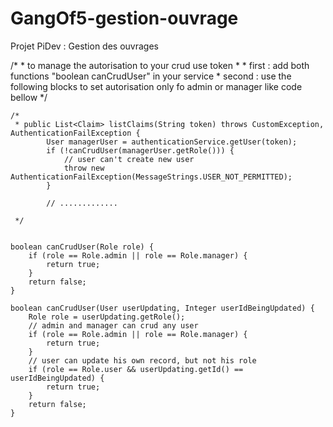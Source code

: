 # GangOf5-gestion-ouvrage
Projet PiDev : Gestion des ouvrages


/*
	 * to manage the autorisation to your crud use token
	 * 
	 *  first   :  add both functions "boolean canCrudUser" in your service 
	 * second   :  use the following blocks to set autorisation only fo admin or manager like code bellow
	 */
	
	/*
	 * public List<Claim> listClaims(String token) throws CustomException, AuthenticationFailException {
			User managerUser = authenticationService.getUser(token);
			if (!canCrudUser(managerUser.getRole())) {
				// user can't create new user
				throw new AuthenticationFailException(MessageStrings.USER_NOT_PERMITTED);
			}
			
			// .............
			
	 */
	
	
	boolean canCrudUser(Role role) {
		if (role == Role.admin || role == Role.manager) {
			return true;
		}
		return false;
	}

	boolean canCrudUser(User userUpdating, Integer userIdBeingUpdated) {
		Role role = userUpdating.getRole();
		// admin and manager can crud any user
		if (role == Role.admin || role == Role.manager) {
			return true;
		}
		// user can update his own record, but not his role
		if (role == Role.user && userUpdating.getId() == userIdBeingUpdated) {
			return true;
		}
		return false;
	}
	
	
